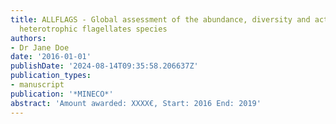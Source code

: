 ```yaml
---
title: ALLFLAGS - Global assessment of the abundance, diversity and activity of marine
  heterotrophic flagellates species
authors:
- Dr Jane Doe
date: '2016-01-01'
publishDate: '2024-08-14T09:35:58.206637Z'
publication_types:
- manuscript
publication: '*MINECO*'
abstract: 'Amount awarded: XXXX€, Start: 2016 End: 2019'
---
```

